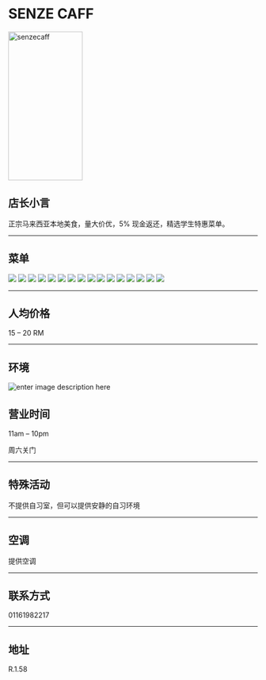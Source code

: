 # SENZE CAFF

<img src="https://img.xmummap.com/1_senzecaff_logo.jpg" width="150" height="300" alt="senzecaff" />

## 店长小言

正宗马来西亚本地美食，量大价优，5% 现金返还，精选学生特惠菜单。

---

## 菜单

<div class="image-slide">
  <img src="https://img.xmummap.com/1_senzecaff_menu%20%281%29.jpg" />
  <img src="https://img.xmummap.com/1_senzecaff_menu%20%2810%29.jpg" />
  <img src="https://img.xmummap.com/1_senzecaff_menu%20%2811%29.jpg" />
  <img src="https://img.xmummap.com/1_senzecaff_menu%20%2812%29.jpg" />
  <img src="https://img.xmummap.com/1_senzecaff_menu%20%2813%29.jpg" />
  <img src="https://img.xmummap.com/1_senzecaff_menu%20%2814%29.jpg" />
  <img src="https://img.xmummap.com/1_senzecaff_menu%20%2815%29.jpg" />
  <img src="https://img.xmummap.com/1_senzecaff_menu%20%2816%29.jpg" />
  <img src="https://img.xmummap.com/1_senzecaff_menu%20%282%29.jpg" />
  <img src="https://img.xmummap.com/1_senzecaff_menu%20%283%29.jpg" />
  <img src="https://img.xmummap.com/1_senzecaff_menu%20%284%29.jpg" />
  <img src="https://img.xmummap.com/1_senzecaff_menu%20%285%29.jpg" />
   <img src="https://img.xmummap.com/1_senzecaff_menu%20%286%29.jpg" />
   <img src="https://img.xmummap.com/1_senzecaff_menu%20%287%29.jpg" />
  <img src="https://img.xmummap.com/1_senzecaff_menu%20%288%29.jpg" />
   <img src="https://img.xmummap.com/1_senzecaff_menu%20%289%29.jpg" />
</div>

---

## 人均价格

15 – 20 RM

---

## 环境

![enter image description here](https://img.xmummap.com/1_senzecaff_surd.jpg)

## 营业时间

11am – 10pm

周六关门

---

## 特殊活动

不提供自习室，但可以提供安静的自习环境

---

## 空调

提供空调

---

## 联系方式

01161982217

---

## 地址

R.1.58
